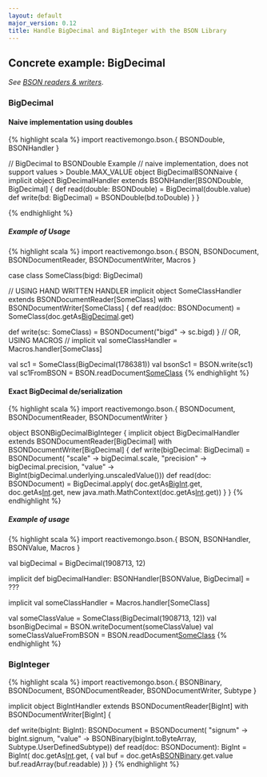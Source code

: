 ```yaml
---
layout: default
major_version: 0.12
title: Handle BigDecimal and BigInteger with the BSON Library
---
```


## Concrete example: BigDecimal

*See [BSON readers & writers](typeclasses.html)*.

### BigDecimal

#### Naive implementation using doubles

{% highlight scala %}
import reactivemongo.bson.{ BSONDouble, BSONHandler }

// BigDecimal to BSONDouble Example
// naive implementation, does not support values > Double.MAX_VALUE
object BigDecimalBSONNaive {
  implicit object BigDecimalHandler extends BSONHandler[BSONDouble, BigDecimal] {
    def read(double: BSONDouble) = BigDecimal(double.value)
    def write(bd: BigDecimal) = BSONDouble(bd.toDouble)
  }
}

{% endhighlight %}

##### Example of Usage

{% highlight scala %}
import reactivemongo.bson.{
  BSON, BSONDocument, BSONDocumentReader, BSONDocumentWriter, Macros
}

case class SomeClass(bigd: BigDecimal)

// USING HAND WRITTEN HANDLER
implicit object SomeClassHandler extends BSONDocumentReader[SomeClass] with BSONDocumentWriter[SomeClass] {
  def read(doc: BSONDocument) = SomeClass(doc.getAs[BigDecimal]("bigd").get)

  def write(sc: SomeClass) = BSONDocument("bigd" -> sc.bigd)
}
// OR, USING MACROS
// implicit val someClassHandler = Macros.handler[SomeClass]

val sc1 = SomeClass(BigDecimal(1786381))
val bsonSc1 = BSON.write(sc1)
val sc1FromBSON = BSON.readDocument[SomeClass](bsonSc1)
{% endhighlight %}

#### Exact BigDecimal de/serialization

{% highlight scala %}
import reactivemongo.bson.{
  BSONDocument, BSONDocumentReader, BSONDocumentWriter
}

object BSONBigDecimalBigInteger {
  implicit object BigDecimalHandler extends BSONDocumentReader[BigDecimal] with BSONDocumentWriter[BigDecimal] {
    def write(bigDecimal: BigDecimal) = BSONDocument(
      "scale" -> bigDecimal.scale,
      "precision" -> bigDecimal.precision,
      "value" -> BigInt(bigDecimal.underlying.unscaledValue()))
    def read(doc: BSONDocument) = BigDecimal.apply(
      doc.getAs[BigInt]("value").get,
      doc.getAs[Int]("scale").get,
      new java.math.MathContext(doc.getAs[Int]("precision").get))
  }
}
{% endhighlight %}

##### Example of usage

{% highlight scala %}
import reactivemongo.bson.{ BSON, BSONHandler, BSONValue, Macros }

val bigDecimal = BigDecimal(1908713, 12)

implicit def bigDecimalHandler: BSONHandler[BSONValue, BigDecimal] = ???

implicit val someClassHandler = Macros.handler[SomeClass]

val someClassValue = SomeClass(BigDecimal(1908713, 12))
val bsonBigDecimal = BSON.writeDocument(someClassValue)
val someClassValueFromBSON = BSON.readDocument[SomeClass](bsonBigDecimal)
{% endhighlight %}

### BigInteger

{% highlight scala %}
import reactivemongo.bson.{
  BSONBinary, BSONDocument, BSONDocumentReader, BSONDocumentWriter, Subtype
}

implicit object BigIntHandler 
  extends BSONDocumentReader[BigInt] with BSONDocumentWriter[BigInt] {

  def write(bigInt: BigInt): BSONDocument = BSONDocument(
    "signum" -> bigInt.signum,
    "value" -> BSONBinary(bigInt.toByteArray, Subtype.UserDefinedSubtype))
  def read(doc: BSONDocument): BigInt = BigInt(
    doc.getAs[Int]("signum").get,
    {
      val buf = doc.getAs[BSONBinary]("value").get.value
      buf.readArray(buf.readable)
    })
}
{% endhighlight %}
